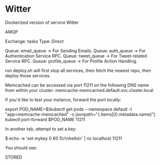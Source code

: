 # Witter
Dockerized version of service Witter

AMQP

Exchange: tasks Type: Direct

Queue: email_queue -> For Sending Emails.
Queue: auth_queue -> For Authentication Service RPC.
Queue: tweet_queue -> For Tweet-related Service RPC.
Queue: profile_queue -> For Profile Action Handling.


run deploy.sh will first stop all services, then fetch the newest repo, then deploy those services.


Memcached can be accessed via port 11211 on the following DNS name from within your cluster:
memcache-memcached.default.svc.cluster.local

If you'd like to test your instance, forward the port locally:

  export POD_NAME=$(kubectl get pods --namespace default -l "app=memcache-memcached" -o jsonpath="{.items[0].metadata.name}")
  kubectl port-forward $POD_NAME 11211

In another tab, attempt to set a key:

  $ echo -e 'set mykey 0 60 5\r\nhello\r' | nc localhost 11211

You should see:

  STORED